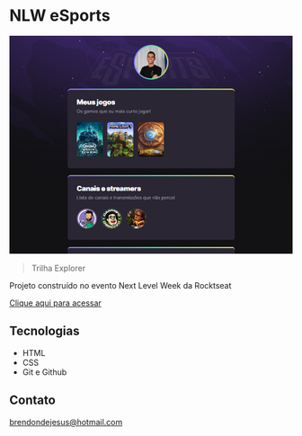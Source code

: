# NLW eSports 

![preview](./.github/preview.png)


> Trilha Explorer

Projeto construído no evento Next Level Week da Rocktseat

[Clique aqui para acessar](https://brendondejesus.github.io/NLW-esports-explorer/)

## Tecnologias

- HTML
- CSS
- Git e Github

## Contato

brendondejesus@hotmail.com
